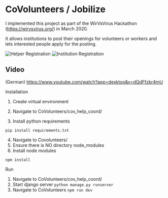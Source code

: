 # CoVolunteers / Jobilize

I implemented this project as part of the WirVsVirus Hackathon (https://wirvsvirus.org/) in March 2020.

It allows institutions to post their openings for volunteers or workers and lets interested people apply for the posting.

![Helper Registration](https://github.com/CHeckingV/CoVolunteers/blob/master/screenshots/helper_view.png)
![Institution Registration](https://github.com/CHeckingV/CoVolunteers/blob/master/screenshots/institution_view.png)


## Video 
(German) https://www.youtube.com/watch?app=desktop&v=dQdFfzkr4mU

Installation
1. Create virtual environment

2. Navigate to CoVolunteers/cov_help_coord/
3. Install python requirements

```pip install requirements.txt```

4. Navigate to Covolunteers/
5. Ensure there is NO directory node_modules
6. Install node modules 

```npm install```

Run
1. Navigate to CoVolunteers/cov_help_coord/
2. Start django server
```python manage.py runserver```
3. Navigate to CoVolunteers
```npm run dev```

